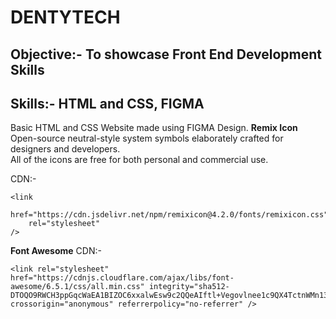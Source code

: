 ﻿# DENTYTECH

## Objective:- To showcase Front End Development Skills

## Skills:- HTML and CSS, FIGMA

Basic HTML and CSS Website made using FIGMA Design.
__Remix Icon__\
Open-source neutral-style system symbols elaborately crafted for designers and developers.\
All of the icons are free for both personal and commercial use.

CDN:-
```
<link
    href="https://cdn.jsdelivr.net/npm/remixicon@4.2.0/fonts/remixicon.css"
    rel="stylesheet"
/>
```

__Font Awesome__ CDN:-
```
<link rel="stylesheet" href="https://cdnjs.cloudflare.com/ajax/libs/font-awesome/6.5.1/css/all.min.css" integrity="sha512-DTOQO9RWCH3ppGqcWaEA1BIZOC6xxalwEsw9c2QQeAIftl+Vegovlnee1c9QX4TctnWMn13TZye+giMm8e2LwA==" crossorigin="anonymous" referrerpolicy="no-referrer" />
```
